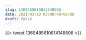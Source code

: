 ```yaml
---
slug: 1369485610814148608
date: 2021-03-10 03:09:48+00:00
draft: false
---
```


{{< tweet 1369485610814148608 >}}
